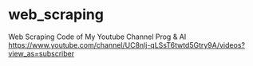 # web_scraping
Web Scraping Code of My Youtube Channel Prog & AI
https://www.youtube.com/channel/UC8nlj-qLSsT6twtd5Gtry9A/videos?view_as=subscriber
